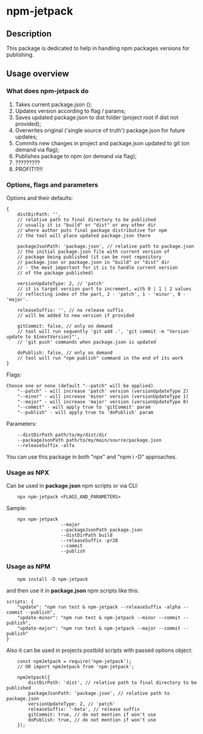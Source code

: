 # npm-jetpack

## Description

This package is dedicated to help in handling npm packages versions for publishing.

## Usage overview

### What does npm-jetpack do

1) Takes current package.json ();
2) Updates version according to flag / params;
3) Saves updated package.json to dist folder (project root if dist not provided);
4) Overwrites original ('single source of truth') package.json for future updates;
5) Commits new changes in project and package.json updated to git (on demand via flag); 
6) Publishes package to npm (on demand via flag);
7) ?????????
8) PROFIT!1!!!

### Options, flags and parameters

Options and their defaults:

```
{
    distDirPath: '',
    // relative path to final directory to be published
    // usually it is "build" or "dist" or any other dir
    // where author puts final package distributive for npm
    // the tool will place updated package.json there
    
    packageJsonPath: 'package.json', // relative path to package.json
    // the initial package.json file with current version of
    // package being published (it can be root repository
    // package.json or package.json in "build" or "dist" dir
    // - the most important for it is to handle current version
    // of the package published)
    
    versionUpdateType: 2, // 'patch'
    // it is target version part to increment, with 0 | 1 | 2 values
    // reflecting index of the part, 2 - 'patch', 1 - 'minor', 0 - 'major'.
    
    releaseSuffix: '', // no release suffix
    // will be added to new version if provided
    
    gitCommit: false, // only on demand
    // tool will run sequently 'git add .', 'git commit -m "Version update to ${nextVersion}"',
    // 'git push' commands when package.json is updated
    
    doPublish: false, // only on demand
    // tool will run "npm publish" command in the end of its work 
}
```

Flags:

```
Choose one or none (default "--patch" will be applied)
    "--patch" - will increase 'patch' version (versionUpdateType 2)
    "--minor" - will increase 'minor' version (versionUpdateType 1)
    "--major" - will increase 'major' version (versionUpdateType 0)
    "--commit" - will apply true to 'gitCommit' param
    "--publish" - will apply true to 'doPublish' param
```

Parameters:

```
    --distDirPath path/to/my/dist/dir
    --packageJsonPath path/to/my/main/source/package.json
    --releaseSuffix -alfa
```

You can use this package in both "npx" and "npm i -D" approaches.

### Usage as NPX

Can be used in **package.json** npm scripts or via CLI:

```
    npx npm-jetpack <FLAGS_AND_PARAMETERS>
```

Sample:

```
    npx npm-jetpack
                    --major
                    --packageJsonPath package.json
                    --distDirPath build
                    --releaseSuffix -pr20
                    --commit
                    --publish
```

### Usage as NPM

```
    npm install -D npm-jetpack
```
and then use it in **package.json** npm scripts like this:

```
scripts: {
    "update": "npm run test & npm-jetpack --releaseSuffix -alpha --commit --publish",
    "update-minor": "npm run test & npm-jetpack --minor --commit --publish",
    "update-major": "npm run test & npm-jetpack --major --commit --publish"
}
```

Also it can be used in projects postbild scripts with passed options object:
```
    const npmJetpack = require('npm-jetpack');
    // OR import npmJetpack from 'npm-jetpack';
    
    npmJetpack({
        distDirPath: 'dist', // relative path to final directory to be published
        packageJsonPath: 'package.json', // relative path to package.json
        versionUpdateType: 2, // 'patch'
        releaseSuffix: '-beta', // release suffix
        gitCommit: true, // do not mention if won't use
        doPublish: true, // do not mention if won't use
    });
```
